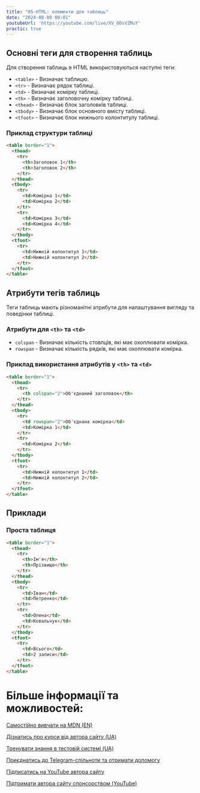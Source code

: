 ```yaml
---
title: "05-HTML: елементи для таблиць"
date: "2024-08-08 00:01"
youtubeUrl: 'https://youtube.com/live/XV_0DsVZMuY'
practic: true
---
```



## Основні теги для створення таблиць

Для створення таблиць в HTML використовуються наступні теги:

- `<table>` - Визначає таблицю.
- `<tr>` - Визначає рядок таблиці.
- `<td>` - Визначає комірку таблиці.
- `<th>` - Визначає заголовочну комірку таблиці.
- `<thead>` - Визначає блок заголовків таблиці.
- `<tbody>` - Визначає блок основного вмісту таблиці.
- `<tfoot>` - Визначає блок нижнього колонтитулу таблиці.

### Приклад структури таблиці

```html
<table border="1">
  <thead>
    <tr>
      <th>Заголовок 1</th>
      <th>Заголовок 2</th>
    </tr>
  </thead>
  <tbody>
    <tr>
      <td>Комірка 1</td>
      <td>Комірка 2</td>
    </tr>
    <tr>
      <td>Комірка 3</td>
      <td>Комірка 4</td>
    </tr>
  </tbody>
  <tfoot>
    <tr>
      <td>Нижній колонтитул 1</td>
      <td>Нижній колонтитул 2</td>
    </tr>
  </tfoot>
</table>
```

## Атрибути тегів таблиць

Теги таблиць мають різноманітні атрибути для налаштування вигляду та поведінки таблиці.

### Атрибути для `<th>` та `<td>`

- `colspan` - Визначає кількість стовпців, які має охоплювати комірка.
- `rowspan` - Визначає кількість рядків, які має охоплювати комірка.

### Приклад використання атрибутів у `<th>` та `<td>`

```html
<table border="1">
  <thead>
    <tr>
      <th colspan="2">Об'єднаний заголовок</th>
    </tr>
  </thead>
  <tbody>
    <tr>
      <td rowspan="2">Об'єднана комірка</td>
      <td>Комірка 1</td>
    </tr>
    <tr>
      <td>Комірка 2</td>
    </tr>
  </tbody>
  <tfoot>
    <tr>
      <td>Нижній колонтитул 1</td>
      <td>Нижній колонтитул 2</td>
    </tr>
  </tfoot>
</table>
```

## Приклади

### Проста таблиця

```html
<table border="1">
  <thead>
    <tr>
      <th>Ім'я</th>
      <th>Прізвище</th>
    </tr>
  </thead>
  <tbody>
    <tr>
      <td>Іван</td>
      <td>Петренко</td>
    </tr>
    <tr>
      <td>Олена</td>
      <td>Ковальчук</td>
    </tr>
  </tbody>
  <tfoot>
    <tr>
      <td>Всього</td>
      <td>2 записи</td>
    </tr>
  </tfoot>
</table>
```



# Більше інформації та можливостей:

[Самостійно вивчати на MDN (EN)](https://developer.mozilla.org/en-US/curriculum/)

[Дізнатись про курси від автора сайту (UA)](https://learningtogetherua.github.io/courses/)

[Тренувати знання в тестовій системі (UA)](https://testeducatorua.github.io/itest/)

[Приєднатись до Telegram-спільноти та отримати допомогу](https://t.me/profrontendua)

[Підписатись на YouTube автора сайту](https://www.youtube.com/@itmentor)

[Підтримати автора сайту спонсорством (YouTube)](https://www.youtube.com/channel/UCo8KNXmB8Yb_07FzwCL6HgQ/join)
